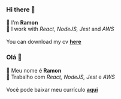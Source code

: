 ### Hi there 👋
🎉 I'm **Ramon**<br>
📌 I work with *React, NodeJS, Jest* and *AWS*<br>
<br>
You can download my cv [**here**](https://github.com/souzaramon/aboutme.md/releases/latest/download/cv-webdev-souzaramon.pdf)
<br>
### Olá 👋
🎉 Meu nome é **Ramon**<br>
📌 Trabalho com *React, NodeJS, Jest* e *AWS*<br>
<br>
Você pode baixar meu currículo [**aqui**](https://github.com/souzaramon/aboutme.md/releases/latest/download/cv-webdev-souzaramon-ptbr.pdf)
